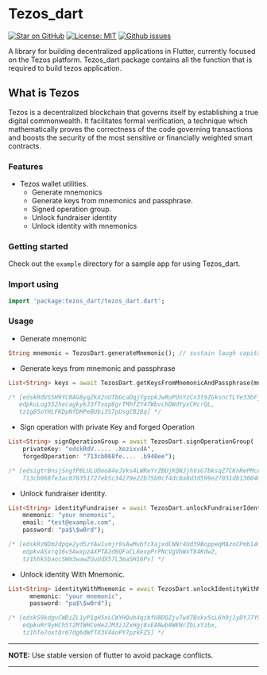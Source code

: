 # Tezos_dart

[![Star on GitHub](https://img.shields.io/github/stars/Tezsure/tezos_dart?style=flat&logo=github&colorB=green&label=stars)](https://github.com/Tezsure/tezos_dart)
[![License: MIT](https://img.shields.io/badge/license-MIT-purple.svg)](https://opensource.org/licenses/MIT)
[![Github issues](https://img.shields.io/github/issues/Tezsure/tezos_dart)](https://github.com/Tezsure/tezos_dart/issues?q=is%3Aissue+is%3Aopen+)

A library for building decentralized applications in Flutter, currently focused on the Tezos platform. Tezos_dart package contains all the function that is required to build tezos application.

## What is Tezos

Tezos is a decentralized blockchain that governs itself by establishing a true digital commonwealth. It facilitates formal verification, a technique which mathematically proves the correctness of the code governing transactions and boosts the security of the most sensitive or financially weighted smart contracts.

### Features

* Tezos wallet utilities.
  * Generate mnemonics
  * Generate keys from mnemonics and passphrase.
  * Signed operation group.
  * Unlock fundraiser identity
  * Unlock identity with mnemonics
  
### Getting started

Check out the `example` directory for a sample app for using Tezos_dart.

### Import using

``` dart
import 'package:tezos_dart/tezos_dart.dart';
```

### Usage

* Generate mnemonic

``` dart
String mnemonic = TezosDart.generateMnemonic(); // sustain laugh capital drop brush artist ahead blossom bread spring motor other mountain thumb volcano engine shed guilt famous loud force hundred same brave
```

* Generate keys from mnemonic and passphrase

``` dart
List<String> keys = await TezosDart.getKeysFromMnemonicAndPassphrase(mnemonic: "Your Mnemonic");

/* [edskRdVS5H9YCRAG8yqZkX2nUTbGcaDqjYgopkJwRuPUnYzCn3t9ZGksncTLYe33bFjq29pRhpvjQizCCzmugMGhJiXezixvdC,
   edpkuLog552hecagkykJ3fTvop6grTMhfZY4TWbvchDWdYyxCHcrQL,
   tz1g85oYHLFKDpNfDHPeBUbi3S7pUsgCB28q] */
```

* Sign operation with private Key and forged Operation

``` dart
List<String> signOperationGroup = await TezosDart.signOperationGroup(
    privateKey: "edskRdV..... .XezixvdA",
    forgedOperation: "713cb068fe.... .b940ee");

/* [edsigtrBnsjSngfP6LULUDeo84eJVks4LWReYrZBUjKQNJjhVsG7bksqZ7CKnRePMceMe3vgRHHbyd2CqRdC8iEAK5NcyNn4iEB,
    713cb068fe3ac078351727eb5c34279e22b75b0cf4dc0a8d3d599e27031db136040cb9f9da085607c05cac1ca4c62a3f3cfb8146aa9b7f631e52f877a1d363474404da8130b0b940ee8c7ce5bf2968c1204c1c4b2ba98bcbd08fc4ad3cad706d39ac55e4dd61fde5a8496840ce2d377389a4ca7842bf613d3f096fda819c26e43adfb0cad1336a430d] */
```

* Unlock fundraiser identity.

``` dart
List<String> identityFundraiser = await TezosDart.unlockFundraiserIdentity(
    mnemonic: "your mnemonic",
    email: "test@example.com",
    password: "pa$\$w0rd");

/* [edskRzNDm2dpqe2yd5zYAw1vmjr8sAwMubfcXajxdCNNr4Ud39BoppeqMAzoCPmb14mzfXRhjtydQjCbqU2VzWrsq6JP4D9GVb,
    edpkvASxrq16v5Awxpz4XPTA2d6QFaCL8expPrPNcVgVbWxT84Kdw2,
    tz1hhkSbaocSWm3wawZUuUdX57L3maSH16Pv] */
```

* Unlock identity With Mnemonic.

``` dart
List<String> identityWithMnemonic = await TezosDart.unlockIdentityWithMnemonic(
      mnemonic: "your mnemonic",
      password: "pa$\$w0rd");

/* [edskS9kdgvCWDiZL1yP1qH5xLCWYHQub4qibfU8DQZjv7wX7BskxSsL6h9j1yDYJ7Y9jDbMULNmfLhw9vBJPqDw3TeVHHd34w7,
    edpkuRr9yHChSt2MTWHCeHe2JM3zJZxHgj8vEANwb8WENrZbLxYzbx,
    tz1hTe7oxtQr67dg6dWfTX3V44oPY7pzkFZS] */
```

---
**NOTE:**
Use stable version of flutter to avoid package conflicts.

---

